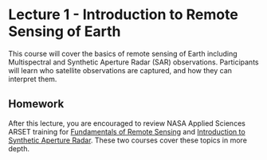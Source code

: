 # Lecture 1 - Introduction to Remote Sensing of Earth

This course will cover the basics of remote sensing of Earth including Multispectral and Synthetic Aperture Radar (SAR) observations. Participants will learn who satellite observations are captured, and how they can interpret them. 

## Homework

After this lecture, you are encouraged to review NASA Applied Sciences ARSET training for [Fundamentals of Remote Sensing](https://appliedsciences.nasa.gov/join-mission/training/english/arset-fundamentals-remote-sensing) and [Introduction to Synthetic Aperture Radar](https://appliedsciences.nasa.gov/join-mission/training/english/arset-introduction-synthetic-aperture-radar). These two courses cover these topics in more depth. 
